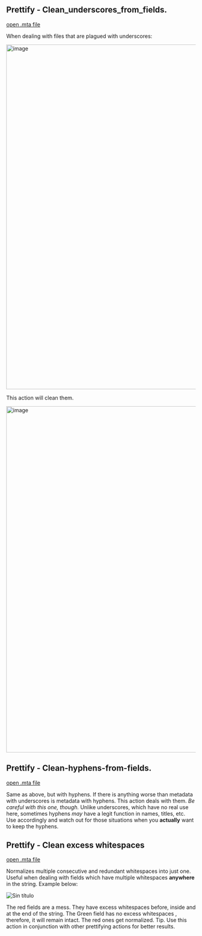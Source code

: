 ## **Prettify - Clean_underscores_from_fields.**
[open .mta file](https://github.com/ThoughtfulSenpai/TaggingAudiobooks/blob/main/Actions/Audiobooks%23Prettify%23Clean_underscores_from_fields.mta)

When dealing with files that are plagued with underscores:

<img width="917" alt="image" src="https://user-images.githubusercontent.com/100229664/196852459-752c3a89-51c0-47de-9162-69f9ffa87c11.png">

This action will clean them.

<img width="921" alt="image" src="https://user-images.githubusercontent.com/100229664/196852806-7a2e20d9-f446-4a72-8fb1-69d0a76b68c5.png">

## **Prettify - Clean-hyphens-from-fields.**
[open .mta file](https://github.com/ThoughtfulSenpai/TaggingAudiobooks/blob/main/Actions/Audiobooks%23Prettify%23Clean-hyphens-from-fields.mta)

Same as above, but with hyphens. If there is anything worse than metadata with underscores is metadata with hyphens. This action deals with them. _Be careful with this one, though._ Unlike underscores, which have no real use here, sometimes hyphens _may_ have a legit function in names, titles, etc. Use accordingly and watch out for those situations when you **actually** want to keep the hyphens.

## **Prettify - Clean excess whitespaces**
[open .mta file](https://github.com/ThoughtfulSenpai/TaggingAudiobooks/blob/main/Actions/Audiobooks%23Prettify%23%20Clean%20%20%20excess%20%20%20%20whitespaces%20%20.mta)

Normalizes multiple consecutive and redundant whitespaces into just one. Useful when dealing with fields which have multiple whitespaces **anywhere** in the string. Example below: 

![Sin título](https://user-images.githubusercontent.com/100229664/209479284-775d4af4-65e2-40bc-93a3-13fe9211e8f7.png)

The red fields are a mess. They have excess whitespaces before, inside and at the end of the string. The Green field has no excess whitespaces , therefore, it will remain intact. The red ones get normalized. 
Tip. Use this action in conjunction with other prettifying actions for better results.





